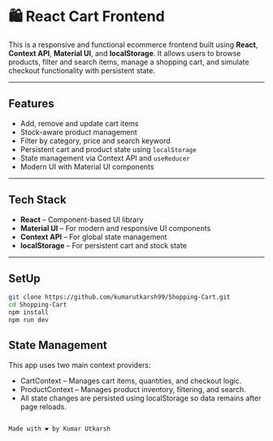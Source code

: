 # 🛍️ React Cart Frontend

This is a responsive and functional ecommerce frontend built using **React**, **Context API**, **Material UI**, and **localStorage**. It allows users to browse products, filter and search items, manage a shopping cart, and simulate checkout functionality with persistent state.

---

## Features

- Add, remove and update cart items
- Stock-aware product management
- Filter by category, price and search keyword
- Persistent cart and product state using `localStorage`
- State management via Context API and `useReducer`
- Modern UI with Material UI components

---

## Tech Stack

- **React** – Component-based UI library
- **Material UI** – For modern and responsive UI components
- **Context API** – For global state management
- **localStorage** – For persistent cart and stock state

---

## SetUp

```bash
git clone https://github.com/kumarutkarsh99/Shopping-Cart.git
cd Shopping-Cart
npm install
npm run dev
```

## State Management

This app uses two main context providers:
- CartContext – Manages cart items, quantities, and checkout logic.
- ProductContext – Manages product inventory, filtering, and search.
- All state changes are persisted using localStorage so data remains after page reloads.


```

Made with ❤️ by Kumar Utkarsh

